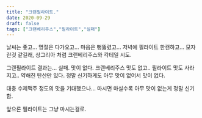 ```yaml
---
title: "크랜필라이트."
date: 2020-09-29
draft: false
tags: ["크랜베리주스","필라이트","실패"]
---
```

날씨는 좋고... 명절은 다가오고... 마음은 뻥뚫렸고...
저녁에 필라이트 한캔하고... 모자란것 같길래,
상그리아 처럼 크랜베리주스와 칵테일 시도.

그랜필라이트 결과는... 실패.
맛이 없다. 크랜베리주스 맛도 없고..
필라이트 맛도 사라지고.. 약해진 탄산만 있다.
정말 신기하게도 아무 맛이 없어서 맛이 없다.

대충 수제맥주 정도의 맛을 기대했으나...
마시면 마실수록 아무 맛이 없는게 정말 신기함.

앞으론 필라이트는 그냥 마시는걸로.
